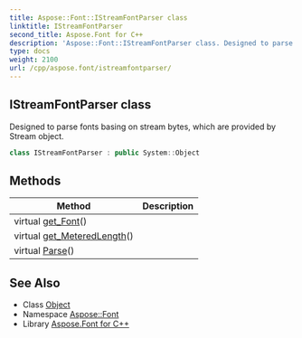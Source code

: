 ```yaml
---
title: Aspose::Font::IStreamFontParser class
linktitle: IStreamFontParser
second_title: Aspose.Font for C++
description: 'Aspose::Font::IStreamFontParser class. Designed to parse fonts basing on stream bytes, which are provided by Stream object in C++.'
type: docs
weight: 2100
url: /cpp/aspose.font/istreamfontparser/
---
```

## IStreamFontParser class


Designed to parse fonts basing on stream bytes, which are provided by Stream object.

```cpp
class IStreamFontParser : public System::Object
```

## Methods

| Method | Description |
| --- | --- |
| virtual [get_Font](./get_font/)() |  |
| virtual [get_MeteredLength](./get_meteredlength/)() |  |
| virtual [Parse](./parse/)() |  |
## See Also

* Class [Object](../../system/object/)
* Namespace [Aspose::Font](../)
* Library [Aspose.Font for C++](../../)

